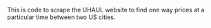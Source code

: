 This is code to scrape the UHAUL website to find one way prices at a particular time between two US cities.
